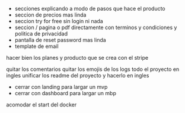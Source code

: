 - secciones explicando a modo de pasos que hace el producto
- seccion de precios mas linda
- seccion try for free sin login ni nada
- seccion / pagina o pdf directamente con terminos y condiciones y politica de privacidad
- pantalla de reset password mas linda
- template de email

hacer bien los planes y producto que se crea con el stripe

quitar los comentarios
quitar los emojis de los logs
todo el proyecto en ingles
unificar los readme del proyecto y hacerlo en ingles

- cerrar con landing para largar un mvp
- cerrar con dashboard para largar un mbp

acomodar el start del docker

